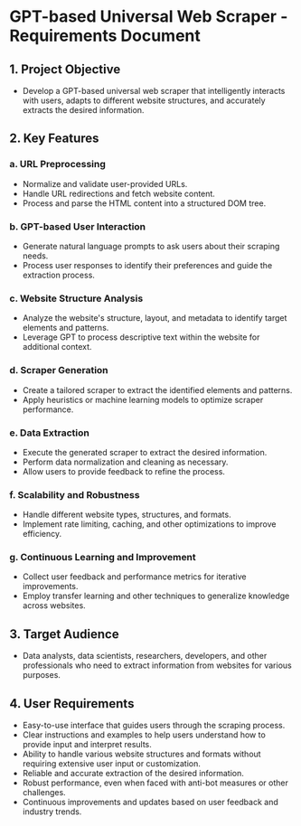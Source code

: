 # GPT-based Universal Web Scraper - Requirements Document

## 1. Project Objective
- Develop a GPT-based universal web scraper that intelligently interacts with users, adapts to different website structures, and accurately extracts the desired information.

## 2. Key Features
### a. URL Preprocessing
- Normalize and validate user-provided URLs.
- Handle URL redirections and fetch website content.
- Process and parse the HTML content into a structured DOM tree.

### b. GPT-based User Interaction
- Generate natural language prompts to ask users about their scraping needs.
- Process user responses to identify their preferences and guide the extraction process.

### c. Website Structure Analysis
- Analyze the website's structure, layout, and metadata to identify target elements and patterns.
- Leverage GPT to process descriptive text within the website for additional context.

### d. Scraper Generation
- Create a tailored scraper to extract the identified elements and patterns.
- Apply heuristics or machine learning models to optimize scraper performance.

### e. Data Extraction
- Execute the generated scraper to extract the desired information.
- Perform data normalization and cleaning as necessary.
- Allow users to provide feedback to refine the process.

### f. Scalability and Robustness
- Handle different website types, structures, and formats.
- Implement rate limiting, caching, and other optimizations to improve efficiency.

### g. Continuous Learning and Improvement
- Collect user feedback and performance metrics for iterative improvements.
- Employ transfer learning and other techniques to generalize knowledge across websites.

## 3. Target Audience
- Data analysts, data scientists, researchers, developers, and other professionals who need to extract information from websites for various purposes.

## 4. User Requirements
- Easy-to-use interface that guides users through the scraping process.
- Clear instructions and examples to help users understand how to provide input and interpret results.
- Ability to handle various website structures and formats without requiring extensive user input or customization.
- Reliable and accurate extraction of the desired information.
- Robust performance, even when faced with anti-bot measures or other challenges.
- Continuous improvements and updates based on user feedback and industry trends.
